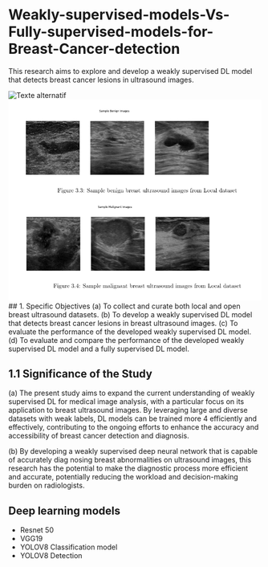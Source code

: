 
# Weakly-supervised-models-Vs-Fully-supervised-models-for-Breast-Cancer-detection
This research aims to explore and develop a weakly supervised DL model that detects breast cancer lesions in ultrasound images.

 <img src="Architecture Semi supervised learning.jpg" alt="Texte alternatif" width="1000">
 
 <img src="breast image dataset.png" alt="Texte alternatif" width="1000">
 ## 1. Specific Objectives
  (a) To collect and curate both local and open breast ultrasound datasets.
  (b) To develop a weakly supervised DL model that detects breast cancer lesions in breast ultrasound images.
  (c) To evaluate the performance of the developed weakly supervised DL model.
  (d) To evaluate and compare the performance of the developed weakly supervised DL model and a fully supervised DL model.

## 1.1 Significance of the Study

 (a) The present study aims to expand the current understanding of weakly supervised DL for
 medical image analysis, with a particular focus on its application to breast ultrasound images.
 By leveraging large and diverse datasets with weak labels, DL models can be trained more 4 efficiently and effectively, contributing to the ongoing efforts to enhance the accuracy and accessibility of breast cancer detection and diagnosis.
 
 (b) By developing a weakly supervised deep neural network that is capable of accurately diag
nosing breast abnormalities on ultrasound images, this research has the potential to make
 the diagnostic process more efficient and accurate, potentially reducing the workload and
 decision-making burden on radiologists.

 ##  Deep learning models
- Resnet 50
- VGG19
- YOLOV8 Classification model
- YOLOV8 Detection

